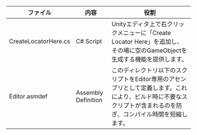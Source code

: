 | ファイル | 内容 | 役割 |
|---|---|---|
| CreateLocatorHere.cs | C# Script | Unityエディタ上で右クリックメニューに「Create Locator Here」を追加し、その場に空のGameObjectを生成する機能を提供します。 |
| Editor.asmdef | Assembly Definition | このディレクトリ以下のスクリプトをEditor専用のアセンブリとして定義します。これにより、ビルド時に不要なスクリプトが含まれるのを防ぎ、コンパイル時間を短縮します。 |
